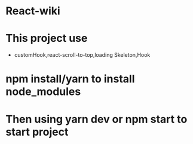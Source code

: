 # React-wiki
# This project use 
- customHook,react-scroll-to-top,loading Skeleton,Hook
# npm install/yarn to install node_modules
# Then using yarn dev or npm start to start project
